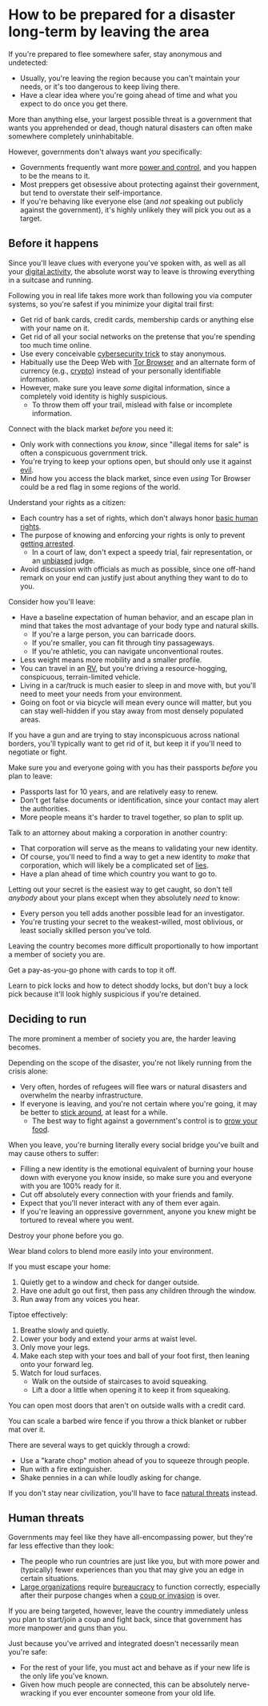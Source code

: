 
# How to be prepared for a disaster long-term by leaving the area

If you're prepared to flee somewhere safer, stay anonymous and undetected:

- Usually, you're leaving the region because you can't maintain your needs, or it's too dangerous to keep living there.
- Have a clear idea where you're going ahead of time and what you expect to do once you get there.

More than anything else, your largest possible threat is a government that wants you apprehended or dead, though natural disasters can often make somewhere completely uninhabitable.

However, governments don't always want *you* specifically:

- Governments frequently want more [power and control](power.md), and you happen to be the means to it.
- Most preppers get obsessive about protecting against their government, but tend to overstate their self-importance.
- If you're behaving like everyone else (and *not* speaking out publicly against the government), it's highly unlikely they will pick you out as a target.

## Before it happens

Since you'll leave clues with everyone you've spoken with, as well as all your [digital activity](computers-cysec.md), the absolute worst way to leave is throwing everything in a suitcase and running.

Following you in real life takes more work than following you via computer systems, so you're safest if you minimize your digital trail first:

- Get rid of bank cards, credit cards, membership cards or anything else with your name on it.
- Get rid of all your social networks on the pretense that you're spending too much time online.
- Use every conceivable [cybersecurity trick](safety-security.md) to stay anonymous.
- Habitually use the Deep Web with [Tor Browser](https://www.torproject.org/) and an alternate form of currency (e.g., [crypto](computers-blockchain.md)) instead of your personally identifiable information.
- However, make sure you leave *some* digital information, since a completely void identity is highly suspicious.
  - To throw them off your trail, mislead with false or incomplete information.

Connect with the black market *before* you need it:

- Only work with connections you *know*, since "illegal items for sale" is often a conspicuous government trick.
- You're trying to keep your options open, but should only use it against [evil](morality-evil.md).
- Mind how you access the black market, since even *using* Tor Browser could be a red flag in some regions of the world.

Understand your rights as a citizen:

- Each country has a set of rights, which don't always honor [basic human rights](boundaries.md).
- The purpose of knowing and enforcing your rights is only to prevent [getting arrested](legal-safety.md).
  - In a court of law, don't expect a speedy trial, fair representation, or an [unbiased](mind-bias.md) judge.
- Avoid discussion with officials as much as possible, since one off-hand remark on your end can justify just about anything they want to do to you.

Consider how you'll leave:

- Have a baseline expectation of human behavior, and an escape plan in mind that takes the most advantage of your body type and natural skills.
  - If you're a large person, you can barricade doors.
  - If you're smaller, you can fit through tiny passageways.
  - If you're athletic, you can navigate unconventional routes.
- Less weight means more mobility and a smaller profile.
- You can travel in an [RV](home-rv.md), but you're driving a resource-hogging, conspicuous, terrain-limited vehicle.
- Living in a car/truck is much easier to sleep in and move with, but you'll need to meet your needs from your environment.
- Going on foot or via bicycle will mean every ounce will matter, but you can stay well-hidden if you stay away from most densely populated areas.

If you have a gun and are trying to stay inconspicuous across national borders, you'll typically want to get rid of it, but keep it if you'll need to negotiate or fight.

Make sure you and everyone going with you has their passports *before* you plan to leave:

- Passports last for 10 years, and are relatively easy to renew.
- Don't get false documents or identification, since your contact may alert the authorities.
- More people means it's harder to travel together, so plan to split up.

Talk to an attorney about making a corporation in another country:

- That corporation will serve as the means to validating your new identity.
- Of course, you'll need to find a way to get a new identity to *make* that corporation, which will likely be a complicated set of [lies](people-lying.md).
- Have a plan ahead of time which country you want to go to.

Letting out your secret is the easiest way to get caught, so don't tell *anybody* about your plans except when they absolutely *need* to know:

- Every person you tell adds another possible lead for an investigator.
- You're trusting your secret to the weakest-willed, most oblivious, or least socially skilled person you've told.

Leaving the country becomes more difficult proportionally to how important a member of society you are.

Get a pay-as-you-go phone with cards to top it off.

Learn to pick locks and how to detect shoddy locks, but don't buy a lock pick because it'll look highly suspicious if you're detained.

## Deciding to run

The more prominent a member of society you are, the harder leaving becomes.

Depending on the scope of the disaster, you're not likely running from the crisis alone:

- Very often, hordes of refugees will flee wars or natural disasters and overwhelm the nearby infrastructure.
- If everyone is leaving, and you're not certain where you're going, it may be better to [stick around](hardship-disaster-2_long-stay.md), at least for a while.
  - The best way to fight against a government's control is to [grow your food](horticulture.md).

When you leave, you're burning literally every social bridge you've built and may cause others to suffer:

- Filling a new identity is the emotional equivalent of burning your house down with everyone you know inside, so make sure you and everyone with you are 100% ready for it.
- Cut off absolutely every connection with your friends and family.
- Expect that you'll never interact with any of them ever again.
- If you're leaving an oppressive government, anyone you knew might be tortured to reveal where you went.

Destroy your phone before you go.

Wear bland colors to blend more easily into your environment.

If you must escape your home:

1. Quietly get to a window and check for danger outside.
2. Have one adult go out first, then pass any children through the window.
3. Run away from any voices you hear.

Tiptoe effectively:

1. Breathe slowly and quietly.
2. Lower your body and extend your arms at waist level.
3. Only move your legs.
4. Make each step with your toes and ball of your foot first, then leaning onto your forward leg.
5. Watch for loud surfaces.
   - Walk on the outside of staircases to avoid squeaking.
   - Lift a door a little when opening it to keep it from squeaking.

You can open most doors that aren't on outside walls with a credit card.

You can scale a barbed wire fence if you throw a thick blanket or rubber mat over it.

There are several ways to get quickly through a crowd:

- Use a "karate chop" motion ahead of you to squeeze through people.
- Run with a fire extinguisher.
- Shake pennies in a can while loudly asking for change.

If you don't stay near civilization, you'll have to face [natural threats](safety-nature.md) instead.

## Human threats

Governments may feel like they have all-encompassing power, but they're far less effective than they look:

- The people who run countries are just like you, but with more power and (typically) fewer experiences than you that may give you an edge in certain situations.
- [Large organizations](groupslarge.md) require [bureaucracy](bureaucracy.md) to function correctly, especially after their purpose changes when a [coup or invasion](hardship-war.md) is over.

If you are being targeted, however, leave the country immediately unless you plan to start/join a coup and fight back, since that government has more manpower and guns than you.

Just because you've arrived and integrated doesn't necessarily mean you're safe:

- For the rest of your life, you must act and behave as if your new life is the only life you've known.
- Given how much people are connected, this can be absolutely nerve-wracking if you ever encounter someone from your old life.
